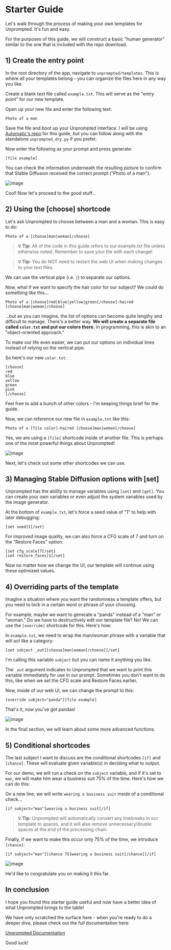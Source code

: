 # Starter Guide

Let's walk through the process of making your own templates for Unprompted. It's fun and easy.

For the purposes of this guide, we will construct a basic "human generator" similar to the one that is included with the repo download.

## 1) Create the entry point

In the root directory of the app, navigate to `unprompted/templates`. This is where all your templates belong - you can organize the files here in any way you like.

Create a blank text file called `example.txt`. This will serve as the "entry point" for our new template.

Open up your new file and enter the following text:

```
Photo of a man
```

Save the file and boot up your Unprompted interface. I will be using [Automatic's repo](https://github.com/AUTOMATIC1111/stable-diffusion-webui) for this guide, but you can follow along with the standalone `unprompted_dry.py` if you prefer.

Now enter the following as your prompt and press generate:

```
[file example]
```

You can check the information underneath the resulting picture to confirm that Stable Diffusion received the correct prompt ("Photo of a man").

![image](https://user-images.githubusercontent.com/95403634/198932275-a9072004-15ab-4076-81a4-9d5e059a0084.png)

Cool! Now let's proceed to the good stuff...

## 2) Using the \[choose\] shortcode

Let's ask Unprompted to choose between a man and a woman. This is easy to do:

```
Photo of a [choose]man|woman[/choose]
```

> **💡 Tip:** All of the code in this guide refers to our example.txt file unless otherwise noted. Remember to save your file with each change!

> **💡 Tip:** You do NOT need to restart the web UI when making changes to your text files.

We can use the vertical pipe (i.e. `|`) to separate our options.

Now, what if we want to specify the hair color for our subject? We could do something like this...

`Photo of a [choose]red|blue|yellow|green[/choose]-haired [choose]man|woman[/choose]`

...but as you can imagine, the list of options can become quite lengthy and difficult to manage. There's a better way. **We will create a separate file called `color.txt` and put our colors there.** In programming, this is akin to an "object-oriented approach."

To make our life even easier, we can put our options on individual lines instead of relying on the vertical pipe.

So here's our new `color.txt`:

```
[choose]
red
blue
yellow
green
pink
[/choose]
```

Feel free to add a bunch of other colors - I'm keeping things brief for the guide.

Now, we can reference our new file in `example.txt` like this:

`Photo of a [file color]-haired [choose]man|woman[/choose]`

Yes, we are using a `[file]` shortcode inside of another file. This is perhaps one of the most powerful things about Unprompted!

![image](https://user-images.githubusercontent.com/95403634/198935189-03a671ab-1449-48b8-a5c7-ddc7855ae26b.png)

Next, let's check out some other shortcodes we can use.

## 3) Managing Stable Diffusion options with \[set\]

Unprompted has the ability to manage variables using `[set]` and `[get]`. You can create your own variables or even adjust the system variables used by the image generator.

At the bottom of `example.txt`, let's force a seed value of "1" to help with later debugging:

```
[set seed]1[/set]
```

For improved image quality, we can also force a CFG scale of 7 and turn on the "Restore Faces" option:

```
[set cfg_scale]7[/set]
[set restore_faces]1[/set]
```

Now no matter how we change the UI, our template will continue using these optimized values.

## 4) Overriding parts of the template

Imagine a situation where you want the randomness a template offers, but you need to lock in a certain word or phrase of your choosing.

For example, maybe we want to generate a "panda" instead of a "man" or "woman." Do we have to destructively edit our template file? No! We can use the `[override]` shortcode for this. Here's how:

In `example.txt`, we need to wrap the man/woman phrase with a variable that will act like a category:

```
[set subject _out][choose]man|woman[/choose][/set]
```

I'm calling this variable `subject` but you can name it anything you like.

The `_out` argument indicates to Unprompted that we want to print this variable immediately for use in our prompt. Sometimes you don't want to do this, like when we set the CFG scale and Restore Faces earlier.

Now, inside of our web UI, we can change the prompt to this:

```
[override subject="panda"][file example]
```

That's it, now you've got pandas!

![image](https://user-images.githubusercontent.com/95403634/198938606-1ba13254-c7d7-44e8-8609-7e329686613d.png)

In the final section, we will learn about some more advanced functions.

## 5) Conditional shortcodes

The last subject I want to discuss are the conditional shortcodes `[if]` and `[chance]`. These will evaluate given variable(s) in deciding what to output.

For our demo, we will run a check on the `subject` variable, and if it's set to `man`, we will make him wear a business suit 75% of the time. Here's how we can do this:

On a new line, we will write `wearing a business suit` inside of a conditional check...

```
[if subject="man"]wearing a business suit[/if]
```

> **💡 Tip:** Unprompted will automatically convert any linebreaks in our template to spaces, and it will also remove unnecessary/double spaces at the end of the processing chain.

Finally, if we want to make this occur only 75% of the time, we introduce `[chance]`:

```
[if subject="man"][chance 75]wearing a business suit[/chance][/if]
```

![image](https://user-images.githubusercontent.com/95403634/198940097-8102c57e-7b05-4aef-87e5-1c05606d73d9.png)

He'd like to congratulate you on making it this far.

## In conclusion

I hope you found this starter guide useful and now have a better idea of what Unprompted brings to the table!

We have only scratched the surface here - when you're ready to do a deeper dive, please check out the full documentation here:

[Unprompted Documentation](DOCUMENTATION.md)

Good luck!